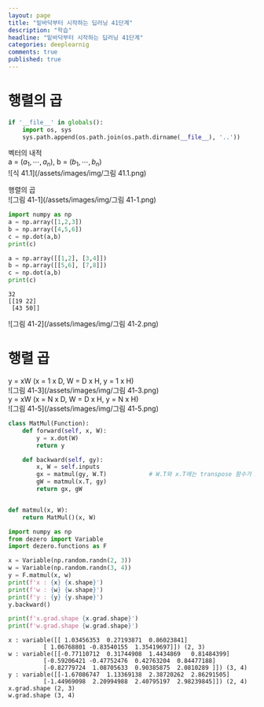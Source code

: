 ```yaml
---
layout: page
title: "밑바닥부터 시작하는 딥러닝 41단계"
description: "학습"
headline: "밑바닥부터 시작하는 딥러닝 41단계"
categories: deeplearnig
comments: true
published: true
---
```

# 행렬의 곱     

```python
if '__file__' in globals():
    import os, sys
    sys.path.append(os.path.join(os.path.dirname(__file__), '..'))


```

벡터의 내적     
a = $(a_{1}, \cdots, a_{n})$, b = $(b_{1}, \cdots, b_{n})$  
![식 41.1](/assets/images/img/그림 41.1.png)      

행렬의 곱   
![그림 41-1](/assets/images/img/그림 41-1.png)


```python
import numpy as np 
a = np.array([1,2,3])
b = np.array([4,5,6])
c = np.dot(a,b)
print(c)

a = np.array([[1,2], [3,4]])
b = np.array([[5,6], [7,8]])
c = np.dot(a,b)
print(c)
```

    32
    [[19 22]
     [43 50]]
    

![그림 41-2](/assets/images/img/그림 41-2.png)

# 행렬 곱
y = xW (x = 1 x D, W = D x H, y = 1 x H)    
![그림 41-3](/assets/images/img/그림 41-3.png)    
y = xW (x = N x D, W = D x H, y = N x H)   
![그림 41-5](/assets/images/img/그림 41-5.png)


```python
class MatMul(Function):
    def forward(self, x, W):
        y = x.dot(W)
        return y

    def backward(self, gy):
        x, W = self.inputs
        gx = matmul(gy, W.T)            # W.T와 x.T에는 transpose 함수가 호출(step38)
        gW = matmul(x.T, gy)
        return gx, gW


def matmul(x, W):
    return MatMul()(x, W)

```


```python
import numpy as np
from dezero import Variable
import dezero.functions as F

x = Variable(np.random.randn(2, 3))
w = Variable(np.random.randn(3, 4))
y = F.matmul(x, w)
print(f'x : {x} {x.shape}')
print(f'w : {w} {w.shape}')
print(f'y : {y} {y.shape}')
y.backward()

print(f'x.grad.shape {x.grad.shape}')
print(f'w.grad.shape {w.grad.shape}')
```

    x : variable([[ 1.03456353  0.27193871  0.86023841]
              [ 1.06768801 -0.83540155  1.35419697]]) (2, 3)
    w : variable([[-0.77110712  0.31744908  1.4434869   0.81484399]
              [-0.59206421 -0.47752476  0.42763204  0.84477188]
              [-0.82779724  1.08705633  0.90385875  2.0810289 ]]) (3, 4)
    y : variable([[-1.67086747  1.13369138  2.38720262  2.86291505]
              [-1.44969098  2.20994988  2.40795197  2.98239845]]) (2, 4)
    x.grad.shape (2, 3)
    w.grad.shape (3, 4)